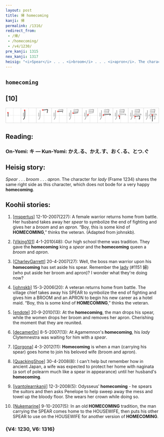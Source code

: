 ```yaml
---
layout: post
title: 帰 homecoming
kanji: 帰
permalink: /1316/
redirect_from:
 - /帰/
 - /homecoming/
 - /v4/1230/
pre_kanji: 1315
nex_kanji: 1317
heisig: "<i>Spear</i> . . . <i>broom</i> . . . <i>apron</i>. The character for <i>lady</i> (Frame 1234) shares the same right side as this character, which does not bode for a very happy <b>homecoming</b>."
---
```


## `homecoming`

## [10]

<div class="stroke"><img src="../images/E5B8B0.png" /></div>

## Reading:

### On-Yomi: キ &mdash; Kun-Yomi: かえ.る、かえ.す、おく.る、とつ.ぐ

## Heisig story:

<i>Spear</i> . . . <i>broom</i> . . . <i>apron</i>. The character for <i>lady</i> (Frame 1234) shares the same right side as this character, which does not bode for a very happy <b>homecoming</b>.

## Koohii stories:

1) [<a href="http://kanji.koohii.com/profile/mspertus">mspertus</a>] 12-10-2007(227): A female warrior returns home from battle. Her husband takes away her <em>spear</em> to symbolize the end of fighting and gives her a <em>broom</em> and an <em>apron</em>. “Boy, this is some kind of <strong>HOMECOMING</strong>,” thinks the veteran. (Adapted from johnskb).

2) [<a href="http://kanji.koohii.com/profile/Viking101">Viking101</a>] 4-1-2010(48): Our high school theme was tradition. They gave the<strong> homecoming</strong> king a <em>spear</em> and the<strong> homecoming</strong> queen a <em>broom</em> and <em>apron</em>.

3) [<a href="http://kanji.koohii.com/profile/CharleyGarrett">CharleyGarrett</a>] 20-4-2007(27): Well, the boss man warrior upon his<strong> homecoming</strong> has set aside his spear. Remember the <a href="../v4/1151">lady</a> (#1151 婦) (who put aside her broom and apron)? I wonder what they&#039;re doing now?

4) [<a href="http://kanji.koohii.com/profile/johnskb">johnskb</a>] 15-3-2006(20): A veteran returns home from battle. The village chief takes away his SPEAR to symbolize the end of fighting and gives him a BROOM and an APRON to begin his new career as a hotel maid. “Boy, this is some kind of<strong> HOMECOMING</strong>,” thinks the veteran.

5) [<a href="http://kanji.koohii.com/profile/endote">endote</a>] 20-9-2010(13): At the<strong> homecoming</strong>, the man drops his spear, while the women drops her broom and removes her apron. Cherishing the moment that they are reunited.

6) [<a href="http://kanji.koohii.com/profile/decamer0n">decamer0n</a>] 8-5-2007(13): At Agamemnon&#039;s<strong> homecoming</strong>, his <em>lady</em> Clytemnestra was waiting for him with a <em>spear</em>.

7) [<a href="http://kanji.koohii.com/profile/Gorgona">Gorgona</a>] 4-3-2012(11): <strong>Homecoming</strong> is when a man (carrying his spear) goes home to join his beloved wife (broom and apron).

8) [<a href="http://kanji.koohii.com/profile/QuackingShoe">QuackingShoe</a>] 30-4-2008(8): I can&#039;t help but remember how in ancient Japan, a wife was expected to protect her home with naginata (a sort of polearm much like a spear in appearance) until her husband&#039;s<strong> homecoming</strong>.

9) [<a href="http://kanji.koohii.com/profile/ivantolearnkanji">ivantolearnkanji</a>] 12-3-2008(5): Odysseus&#039;<strong> homecoming</strong> - he spears the suitors and then asks Penelope to help sweep away the mess and towel up the bloody floor. She wears her crown while doing so.

10) [<a href="http://kanji.koohii.com/profile/Nukemarine">Nukemarine</a>] 9-10-2007(5): In an old<strong> HOMECOMING</strong> tradition, the man carrying the SPEAR comes home to the HOUSEWIFE, then puts his other SPEAR to use on the HOUSEWIFE for another version of<strong> HOMECOMING</strong>.

### {V4: 1230, V6: 1316}
